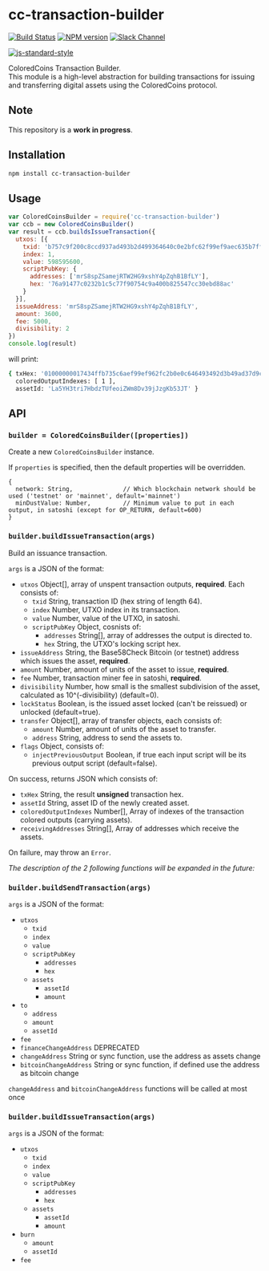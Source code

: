 # cc-transaction-builder
[![Build Status][travis-image]][travis-url] [![NPM version][npm-image]][npm-url] [![Slack Channel][slack-image]][slack-url]

[![js-standard-style](https://cdn.rawgit.com/feross/standard/master/badge.svg)](https://github.com/feross/standard)

ColoredCoins Transaction Builder.<br>
This module is a high-level abstraction for building transactions for issuing and transferring digital assets using the ColoredCoins protocol.

## Note
This repository is a **work in progress**.

## Installation

```sh
npm install cc-transaction-builder
```

## Usage

```js
var ColoredCoinsBuilder = require('cc-transaction-builder')
var ccb = new ColoredCoinsBuilder()
var result = ccb.buildsIssueTransaction({
  utxos: [{
    txid: 'b757c9f200c8ccd937ad493b2d499364640c0e2bfc62f99ef9aec635b7ff3474',
    index: 1,
    value: 598595600,
    scriptPubKey: {
      addresses: ['mrS8spZSamejRTW2HG9xshY4pZqhB1BfLY'],
      hex: '76a91477c0232b1c5c77f90754c9a400b825547cc30ebd88ac'
    }
  }],
  issueAddress: 'mrS8spZSamejRTW2HG9xshY4pZqhB1BfLY',
  amount: 3600,
  fee: 5000,
  divisibility: 2
})
console.log(result)
```

will print:

```sh
{ txHex: '01000000017434ffb735c6aef99ef962fc2b0e0c646493492d3b49ad37d9ccc800f2c957b70100000000ffffffff020000000000000000096a074343020522425088c4ad23000000001976a91477c0232b1c5c77f90754c9a400b825547cc30ebd88ac00000000',
  coloredOutputIndexes: [ 1 ],
  assetId: 'La5YH3tri7HbdzTUfeoiZWm8Dv39jJzgKb53JT' }
```

## API

### `builder = ColoredCoinsBuilder([properties])`

Create a new `ColoredCoinsBuilder` instance.

If `properties` is specified, then the default properties will be overridden.

```
{
  network: String,              // Which blockchain network should be used ('testnet' or 'mainnet', default='mainnet')
  minDustValue: Number,         // Minimum value to put in each output, in satoshi (except for OP_RETURN, default=600)
}
```

### `builder.buildIssueTransaction(args)`

Build an issuance transaction.

`args` is a JSON of the format:

- `utxos`              Object[], array of unspent transaction outputs, **required**. Each consists of:
  - `txid`             String, transaction ID (hex string of length 64).
  - `index`            Number, UTXO index in its transaction.
  - `value`            Number, value of the UTXO, in satoshi.
  - `scriptPubKey`     Object, cosnists of:
    - `addresses`      String[], array of addresses the output is directed to.
    - `hex`            String, the UTXO's locking script hex.
- `issueAddress`       String, the Base58Check Bitcoin (or testnet) address which issues the asset, **required**.
- `amount`             Number, amount of units of the asset to issue, **required**.
- `fee`                Number, transaction miner fee in satoshi, **required**.
- `divisibility`       Number, how small is the smallest subdivision of the asset, calculated as 10^(-divisibility) (default=0).
- `lockStatus`         Boolean, is the issued asset locked (can't be reissued) or unlocked (default=true).
- `transfer`           Object[], array of transfer objects, each consists of:
  - `amount`           Number, amount of units of the asset to transfer.
  - `address`          String, address to send the assets to.
- `flags`              Object, consists of:
  - `injectPreviousOutput` Boolean, if true each input script will be its previous output script (default=false).

On success, returns JSON which consists of:

- `txHex`                String, the result **unsigned** transaction hex.
- `assetId`              String, asset ID of the newly created asset.
- `coloredOutputIndexes` Number[], Array of indexes of the transaction colored outputs (carrying assets).
- `receivingAddresses`   String[], Array of addresses which receive the assets.

On failure, may throw an `Error`.

*The description of the 2 following functions will be expanded in the future:*

### `builder.buildSendTransaction(args)`

`args` is a JSON of the format:

- `utxos`
  - `txid`
  - `index`
  - `value`
  - `scriptPubKey`
    - `addresses`
    - `hex`
  - `assets`
    - `assetId`
    - `amount`
- `to`
  - `address`
  - `amount`
  - `assetId`
- `fee`
- `financeChangeAddress` DEPRECATED
- `changeAddress`  String or sync function, use the address as assets change
- `bitcoinChangeAddress` String or sync function, if defined use the address as bitcoin change

`changeAddress` and `bitcoinChangeAddress` functions will be called at most once

### `builder.buildIssueTransaction(args)`

`args` is a JSON of the format:

- `utxos`
  - `txid`
  - `index`
  - `value`
  - `scriptPubKey`
    - `addresses`
    - `hex`
  - `assets`
    - `assetId`
    - `amount`
- `burn`
  - `amount`
  - `assetId`
- `fee`

[npm-image]: https://badge.fury.io/js/cc-transaction-builder.svg
[npm-url]: https://npmjs.org/package/cc-transaction-builder
[travis-image]: https://travis-ci.org/Colored-Coins/cc-transaction-builder.svg?branch=master
[travis-url]: https://travis-ci.org/Colored-Coins/cc-transaction-builder
[slack-image]: http://slack.coloredcoins.org/badge.svg
[slack-url]: http://slack.coloredcoins.org
